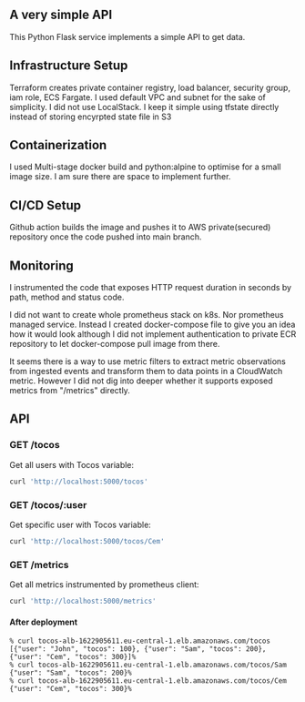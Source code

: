 ## A very simple API

This Python Flask service implements a simple API to get data.

## Infrastructure Setup

Terraform creates private container registry, load balancer, security group, iam role, ECS Fargate. I used default VPC and subnet for the sake of simplicity. I did not use LocalStack. I keep it simple using tfstate directly instead of storing encyrpted state file in S3

## Containerization

I used Multi-stage docker build and python:alpine to optimise for a small image size. I am sure there are space to implement further.

## CI/CD Setup

Github action builds the image and pushes it to AWS private(secured) repository once the code pushed into main branch.

## Monitoring

I instrumented the code that exposes HTTP request duration in seconds by path, method and status code. 

I did not want to create whole prometheus stack on k8s. Nor prometheus managed service. Instead I created docker-compose file to give you an idea how it would look although I did not implement authentication to private ECR repository to let docker-compose pull image from there. 

It seems there is a way to use metric filters to extract metric observations from ingested events and transform them to data points in a CloudWatch metric. However I did not dig into deeper whether it supports exposed metrics from "/metrics" directly.

## API

### GET /tocos

Get all users with Tocos variable:

```sh
curl 'http://localhost:5000/tocos'
```

### GET /tocos/:user

Get specific user with Tocos variable:

```sh
curl 'http://localhost:5000/tocos/Cem'
```

### GET /metrics

Get all metrics instrumented by prometheus client:

```sh
curl 'http://localhost:5000/metrics'
```

#### After deployment

```
% curl tocos-alb-1622905611.eu-central-1.elb.amazonaws.com/tocos
[{"user": "John", "tocos": 100}, {"user": "Sam", "tocos": 200}, {"user": "Cem", "tocos": 300}]%
% curl tocos-alb-1622905611.eu-central-1.elb.amazonaws.com/tocos/Sam
{"user": "Sam", "tocos": 200}%                                                                                                                      % curl tocos-alb-1622905611.eu-central-1.elb.amazonaws.com/tocos/Cem
{"user": "Cem", "tocos": 300}%  
```
